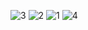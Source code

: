 ![3](https://github.com/user-attachments/assets/833284da-bcdb-42ae-beed-8ef9e37e4c00)
![2](https://github.com/user-attachments/assets/89a0255f-f29b-45cf-b923-a0da0ed1d195)
![1](https://github.com/user-attachments/assets/1be4c804-9bee-4157-a229-91addf0a2b7a)
![4](https://github.com/user-attachments/assets/7ebaa400-a0c2-4aa7-8405-37f5cadab510)
